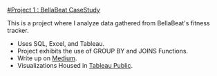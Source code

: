 

[#Project 1 : BellaBeat CaseStudy](https://medium.com/@little.fredrick46/bellabeat-smart-device-fitness-tracker-analysis-3bec7f7c061e)

This is a project where I analyze data gathered from BellaBeat's fitness tracker.

* Uses SQL, Excel, and Tableau.
* Project exhibits the use of GROUP BY and JOINS Functions.
* Write up on [Medium](https://medium.com/@little.fredrick46/bellabeat-smart-device-fitness-tracker-analysis-3bec7f7c061e).
* Visualizations Housed in [Tableau Public](https://public.tableau.com/app/profile/fredrick.little/viz/Capstone_16835991564560/RelationshipBetweenStepswalkedandCaloriesBurned#2).
